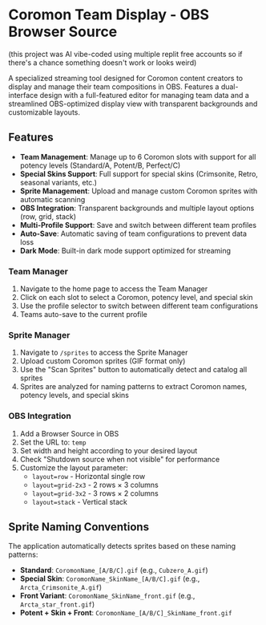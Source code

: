# Coromon Team Display - OBS Browser Source
(this project was AI vibe-coded using multiple replit free accounts so if there's a chance something doesn't work or looks weird)

A specialized streaming tool designed for Coromon content creators to display and manage their team compositions in OBS. Features a dual-interface design with a full-featured editor for managing team data and a streamlined OBS-optimized display view with transparent backgrounds and customizable layouts.

## Features

- **Team Management**: Manage up to 6 Coromon slots with support for all potency levels (Standard/A, Potent/B, Perfect/C)
- **Special Skins Support**: Full support for special skins (Crimsonite, Retro, seasonal variants, etc.)
- **Sprite Management**: Upload and manage custom Coromon sprites with automatic scanning
- **OBS Integration**: Transparent backgrounds and multiple layout options (row, grid, stack)
- **Multi-Profile Support**: Save and switch between different team profiles
- **Auto-Save**: Automatic saving of team configurations to prevent data loss
- **Dark Mode**: Built-in dark mode support optimized for streaming

### Team Manager

1. Navigate to the home page to access the Team Manager
2. Click on each slot to select a Coromon, potency level, and special skin
3. Use the profile selector to switch between different team configurations
4. Teams auto-save to the current profile

### Sprite Manager

1. Navigate to `/sprites` to access the Sprite Manager
2. Upload custom Coromon sprites (GIF format only)
3. Use the "Scan Sprites" button to automatically detect and catalog all sprites
4. Sprites are analyzed for naming patterns to extract Coromon names, potency levels, and special skins

### OBS Integration

1. Add a Browser Source in OBS
2. Set the URL to: `temp`
3. Set width and height according to your desired layout
4. Check "Shutdown source when not visible" for performance
5. Customize the layout parameter:
   - `layout=row` - Horizontal single row
   - `layout=grid-2x3` - 2 rows × 3 columns
   - `layout=grid-3x2` - 3 rows × 2 columns
   - `layout=stack` - Vertical stack

## Sprite Naming Conventions

The application automatically detects sprites based on these naming patterns:

- **Standard**: `CoromonName_[A/B/C].gif` (e.g., `Cubzero_A.gif`)
- **Special Skin**: `CoromonName_SkinName_[A/B/C].gif` (e.g., `Arcta_Crimsonite_A.gif`)
- **Front Variant**: `CoromonName_SkinName_front.gif` (e.g., `Arcta_star_front.gif`)
- **Potent + Skin + Front**: `CoromonName_[A/B/C]_SkinName_front.gif`

